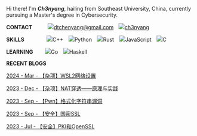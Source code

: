 
Hi there! I'm ***Ch3nyang***, hailing from Southeast University, China, currently pursuing a Master's degree in Cybersecurity.

**CONTACT**&emsp;&emsp;&emsp;<a href="mailto:dtchenyang@gmail.com" class="item"><img src="https://api.iconify.design/logos:google-gmail.svg" class="iconify" loading="lazy"><span>dtchenyang@gmail.com</span></a>&emsp;<a href="https://twitter.com/ch3nyang" class="item"><img src="https://api.iconify.design/logos:twitter.svg" class="iconify" loading="lazy"><span>ch3nyang</span></a>

**SKILLS**&emsp;&emsp;&emsp;&emsp;&nbsp;<img src="https://api.iconify.design/vscode-icons:file-type-cpp.svg" class="iconify" loading="lazy"><span>C++</span>&emsp;<img src="https://api.iconify.design/vscode-icons:file-type-python.svg" class="iconify" loading="lazy"><span>Python</span>&emsp;<img src="https://api.iconify.design/vscode-icons:file-type-rust.svg" class="iconify" loading="lazy"><span>Rust</span>&emsp;<img src="https://api.iconify.design/vscode-icons:file-type-js.svg" class="iconify" loading="lazy"><span>JavaScript</span>&emsp;<img src="https://api.iconify.design/vscode-icons:file-type-c.svg" class="iconify" loading="lazy"><span>C</span>

**LEARNING**&emsp;&emsp;&nbsp;<img src="https://api.iconify.design/vscode-icons:file-type-go.svg" class="iconify" loading="lazy"><span>Go</span>&emsp;<img src="https://api.iconify.design/vscode-icons:file-type-haskell.svg" class="iconify" loading="lazy"><span>Haskell</span>

**RECENT BLOGS**

<!-- BLOG-POST-LIST:START --><p><a href= /WSL2%E7%BD%91%E7%BB%9C%E8%AE%BE%E7%BD%AE/ >2024 - Mar - 【杂项】WSL2网络设置</a></p><p><a href= /NAT%E7%A9%BF%E9%80%8F%E5%8E%9F%E7%90%86%E4%B8%8E%E5%AE%9E%E8%B7%B5/ >2023 - Dec - 【杂项】NAT穿透——原理与实践</a></p><p><a href= /format_string/ >2023 - Sep - 【Pwn】格式化字符串漏洞</a></p><p><a href= /TLCP/ >2023 - Sep - 【安全】国密SSL</a></p><p><a href= /PKIandOpenSSL/ >2023 - Jul - 【安全】PKI和OpenSSL</a></p><!-- BLOG-POST-LIST:END -->
